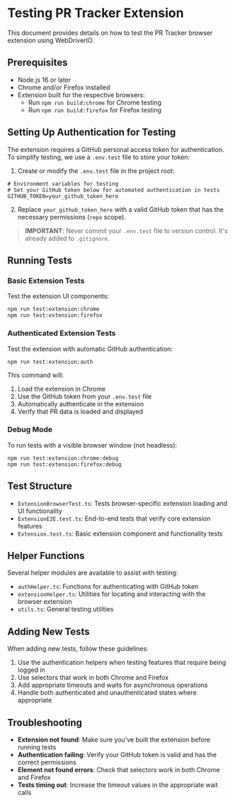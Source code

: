 # Testing PR Tracker Extension

This document provides details on how to test the PR Tracker browser extension using WebDriverIO.

## Prerequisites

- Node.js 16 or later
- Chrome and/or Firefox installed
- Extension built for the respective browsers:
    - Run `npm run build:chrome` for Chrome testing
    - Run `npm run build:firefox` for Firefox testing

## Setting Up Authentication for Testing

The extension requires a GitHub personal access token for authentication. To simplify testing, we use a `.env.test` file to store your token:

1. Create or modify the `.env.test` file in the project root:

```
# Environment variables for testing
# Set your GitHub token below for automated authentication in tests
GITHUB_TOKEN=your_github_token_here
```

2. Replace `your_github_token_here` with a valid GitHub token that has the necessary permissions (`repo` scope).

> **IMPORTANT**: Never commit your `.env.test` file to version control. It's already added to `.gitignore`.

## Running Tests

### Basic Extension Tests

Test the extension UI components:

```
npm run test:extension:chrome
npm run test:extension:firefox
```

### Authenticated Extension Tests

Test the extension with automatic GitHub authentication:

```
npm run test:extension:auth
```

This command will:

1. Load the extension in Chrome
2. Use the GitHub token from your `.env.test` file
3. Automatically authenticate in the extension
4. Verify that PR data is loaded and displayed

### Debug Mode

To run tests with a visible browser window (not headless):

```
npm run test:extension:chrome:debug
npm run test:extension:firefox:debug
```

## Test Structure

- `ExtensionBrowserTest.ts`: Tests browser-specific extension loading and UI functionality
- `ExtensionE2E.test.ts`: End-to-end tests that verify core extension features
- `Extension.test.ts`: Basic extension component and functionality tests

## Helper Functions

Several helper modules are available to assist with testing:

- `authHelper.ts`: Functions for authenticating with GitHub token
- `extensionHelper.ts`: Utilities for locating and interacting with the browser extension
- `utils.ts`: General testing utilities

## Adding New Tests

When adding new tests, follow these guidelines:

1. Use the authentication helpers when testing features that require being logged in
2. Use selectors that work in both Chrome and Firefox
3. Add appropriate timeouts and waits for asynchronous operations
4. Handle both authenticated and unauthenticated states where appropriate

## Troubleshooting

- **Extension not found**: Make sure you've built the extension before running tests
- **Authentication failing**: Verify your GitHub token is valid and has the correct permissions
- **Element not found errors**: Check that selectors work in both Chrome and Firefox
- **Tests timing out**: Increase the timeout values in the appropriate wait calls
